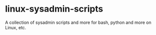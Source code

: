 # linux-sysadmin-scripts
A collection of sysadmin scripts and more for bash, python and more on Linux, etc.
